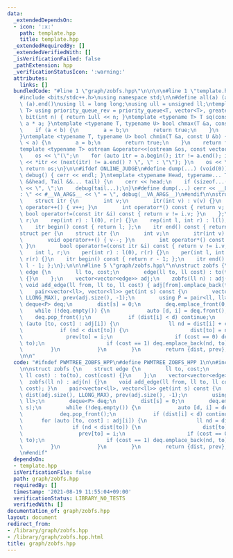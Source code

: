 ```yaml
---
data:
  _extendedDependsOn:
  - icon: ':x:'
    path: template.hpp
    title: template.hpp
  _extendedRequiredBy: []
  _extendedVerifiedWith: []
  _isVerificationFailed: false
  _pathExtension: hpp
  _verificationStatusIcon: ':warning:'
  attributes:
    links: []
  bundledCode: "#line 1 \"graph/zobfs.hpp\"\n\n\n\n#line 1 \"template.hpp\"\n\n\n\n\
    #include <bits/stdc++.h>\nusing namespace std;\n\n#define all(a) (a).begin(),\
    \ (a).end()\nusing ll = long long;\nusing ull = unsigned ll;\ntemplate <typename\
    \ T> using priority_queue_rev = priority_queue<T, vector<T>, greater<T>>;\null\
    \ bit(int n) { return 1ull << n; }\ntemplate <typename T> T sq(const T &a) { return\
    \ a * a; }\ntemplate <typename T, typename U> bool chmax(T &a, const U &b) {\n\
    \    if (a < b) {\n        a = b;\n        return true;\n    }\n    return false;\n\
    }\ntemplate <typename T, typename U> bool chmin(T &a, const U &b) {\n    if (b\
    \ < a) {\n        a = b;\n        return true;\n    }\n    return false;\n}\n\
    template <typename T> ostream &operator<<(ostream &os, const vector<T> &a) {\n\
    \    os << \"(\";\n    for (auto itr = a.begin(); itr != a.end(); itr++) { os\
    \ << *itr << (next(itr) != a.end() ? \", \" : \"\"); }\n    os << \")\";\n   \
    \ return os;\n}\n\n#ifdef ONLINE_JUDGE\n#define dump(...) (void(0))\n#else\nvoid\
    \ debug() { cerr << endl; }\ntemplate <typename Head, typename... Tail> void debug(Head\
    \ &&head, Tail &&... tail) {\n    cerr << head;\n    if (sizeof...(Tail)) cerr\
    \ << \", \";\n    debug(tail...);\n}\n#define dump(...) cerr << __LINE__ << \"\
    : \" << #__VA_ARGS__ << \" = \", debug(__VA_ARGS__)\n#endif\n\nstruct rep {\n\
    \    struct itr {\n        int v;\n        itr(int v) : v(v) {}\n        void\
    \ operator++() { v++; }\n        int operator*() const { return v; }\n       \
    \ bool operator!=(const itr &i) const { return v != i.v; }\n    };\n    int l,\
    \ r;\n    rep(int r) : l(0), r(r) {}\n    rep(int l, int r) : l(l), r(r) {}\n\
    \    itr begin() const { return l; };\n    itr end() const { return r; };\n};\n\
    struct per {\n    struct itr {\n        int v;\n        itr(int v) : v(v) {}\n\
    \        void operator++() { v--; }\n        int operator*() const { return v;\
    \ }\n        bool operator!=(const itr &i) const { return v != i.v; }\n    };\n\
    \    int l, r;\n    per(int r) : l(0), r(r) {}\n    per(int l, int r) : l(l),\
    \ r(r) {}\n    itr begin() const { return r - 1; };\n    itr end() const { return\
    \ l - 1; };\n};\n\n\n#line 5 \"graph/zobfs.hpp\"\n\nstruct zobfs {\n    struct\
    \ edge {\n        ll to, cost;\n        edge(ll to, ll cost) : to(to), cost(cost)\
    \ {}\n    };\n    vector<vector<edge>> adj;\n    zobfs(ll n) : adj(n) {}\n   \
    \ void add_edge(ll from, ll to, ll cost) { adj[from].emplace_back(to, cost); }\n\
    \    pair<vector<ll>, vector<ll>> get(int s) const {\n        vector<ll> dist(adj.size(),\
    \ LLONG_MAX), prev(adj.size(), -1);\n        using P = pair<ll, ll>;\n       \
    \ deque<P> deq;\n        dist[s] = 0;\n        deq.emplace_front(0, s);\n    \
    \    while (!deq.empty()) {\n            auto [d, i] = deq.front();\n        \
    \    deq.pop_front();\n            if (dist[i] < d) continue;\n            for\
    \ (auto [to, cost] : adj[i]) {\n                ll nd = dist[i] + cost;\n    \
    \            if (nd < dist[to]) {\n                    dist[to] = nd;\n      \
    \              prev[to] = i;\n                    if (cost == 0) deq.emplace_front(nd,\
    \ to);\n                    if (cost == 1) deq.emplace_back(nd, to);\n       \
    \         }\n            }\n        }\n        return {dist, prev};\n    }\n};\n\
    \n\n"
  code: "#ifndef PWMTREE_ZOBFS_HPP\n#define PWMTREE_ZOBFS_HPP 1\n\n#include \"../template.hpp\"\
    \n\nstruct zobfs {\n    struct edge {\n        ll to, cost;\n        edge(ll to,\
    \ ll cost) : to(to), cost(cost) {}\n    };\n    vector<vector<edge>> adj;\n  \
    \  zobfs(ll n) : adj(n) {}\n    void add_edge(ll from, ll to, ll cost) { adj[from].emplace_back(to,\
    \ cost); }\n    pair<vector<ll>, vector<ll>> get(int s) const {\n        vector<ll>\
    \ dist(adj.size(), LLONG_MAX), prev(adj.size(), -1);\n        using P = pair<ll,\
    \ ll>;\n        deque<P> deq;\n        dist[s] = 0;\n        deq.emplace_front(0,\
    \ s);\n        while (!deq.empty()) {\n            auto [d, i] = deq.front();\n\
    \            deq.pop_front();\n            if (dist[i] < d) continue;\n      \
    \      for (auto [to, cost] : adj[i]) {\n                ll nd = dist[i] + cost;\n\
    \                if (nd < dist[to]) {\n                    dist[to] = nd;\n  \
    \                  prev[to] = i;\n                    if (cost == 0) deq.emplace_front(nd,\
    \ to);\n                    if (cost == 1) deq.emplace_back(nd, to);\n       \
    \         }\n            }\n        }\n        return {dist, prev};\n    }\n};\n\
    \n#endif"
  dependsOn:
  - template.hpp
  isVerificationFile: false
  path: graph/zobfs.hpp
  requiredBy: []
  timestamp: '2021-08-19 11:55:04+09:00'
  verificationStatus: LIBRARY_NO_TESTS
  verifiedWith: []
documentation_of: graph/zobfs.hpp
layout: document
redirect_from:
- /library/graph/zobfs.hpp
- /library/graph/zobfs.hpp.html
title: graph/zobfs.hpp
---
```

